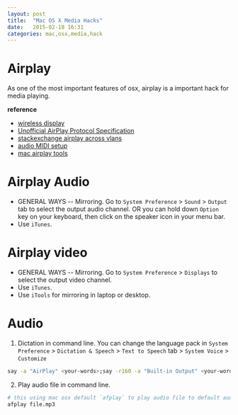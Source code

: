 ```yaml
---
layout: post
title:  "Mac OS X Media Hacks"
date:   2015-02-18 16:31
categories: mac,osx,media,hack
---
```


# Airplay

As one of the most important features of osx, airplay is a important hack for media playing.

**reference**

* [wireless display](http://www.tomsguide.com/us/how-to-stream-to-tv,news-18335.html)
* [Unofficial AirPlay Protocol Specification](http://nto.github.io/AirPlay.html)
* [stackexchange airplay across vlans](http://networkengineering.stackexchange.com/questions/5954/what-exactly-is-required-to-make-airplay-work-across-vlans)
* [audio MIDI setup](http://apple.stackexchange.com/questions/143317/change-source-in-audio-midi-setup-via-command-line)
* [mac airplay tools](http://computers.tutsplus.com/tutorials/5-ways-to-airplay-from-your-mac-to-your-television--mac-52157)

# Airplay Audio

* GENERAL WAYS -- Mirroring. Go to `System Preference` > `Sound` > `Output` tab to select the output audio channel.
OR you can hold down `Option` key on your keyboard, then click on the speaker icon in your menu bar.
* Use `iTunes`.

# Airplay video

* GENERAL WAYS -- Mirroring. Go to `System Preference` > `Displays` to select the output video channel.
* Use `iTunes`.
* Use `iTools` for mirroring in laptop or desktop.

# Audio

1. Dictation in command line. You can change the language pack in `System Preference` > `Dictation & Speech` > `Text to Speech` tab > `System Voice` > `Customize`

```sh
say -a "AirPlay" <your-words>;say -r160 -a "Built-in Output" <your-words>
```
2. Play audio file in command line. 

```sh
# this using mac osx default `afplay` to play audio file to default audio output
afplay file.mp3
```